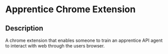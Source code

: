 Apprentice Chrome Extension
===========================

Description
-----------
A chrome extension that enables someone to train an apprentice API agent to
interact with web through the users browser.
